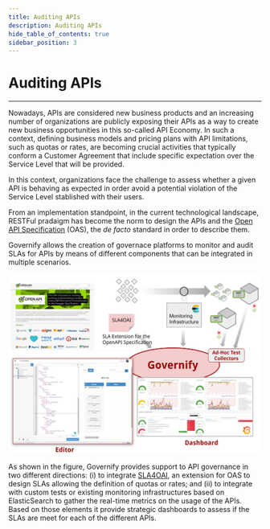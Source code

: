 ```yaml
---
title: Auditing APIs
description: Auditing APIs
hide_table_of_contents: true
sidebar_position: 3
---
```


# Auditing APIs
---

Nowadays, APIs are considered new business products and an increasing number of organizations are publicly exposing their APIs as a way to create new business opportunities in this so-called API Economy. In such a context, defining business models and pricing plans with API limitations, such as quotas or rates, are becoming crucial activities that typically conform a Customer Agreement that include specific expectation over the Service Level that will be provided. 

In this context, organizations face the challenge to assess whether a given API is behaving as expected in order avoid a potential violation of the Service Level stablished with their users. 

From an implementation standpoint, in the current technological landscape, RESTFul pradaigm has become the norm to design the APIs and the [Open API Specification](https://github.com/OAI/OpenAPI-Specification) (OAS), the _de facto_ standard in order to describe them. 

Governify allows the creation of governace platforms to monitor and audit SLAs for APIs by means of different components that can be integrated in multiple scenarios.

![Governify for Support teams Overview](/img/use-cases/gov-apis-overview.png) 

As shown in the figure, Governify provides support to API governance in two different directions: (i) to integrate [SLA4OAI](https://sla4oai.specs.governify.io/), an extension for OAS to design SLAs allowing the definition of quotas or rates; and (ii) to integrate with custom tests or existing monitoring infrastructures based on ElasticSearch to gather the real-time metrics on the usage of the APIs. Based on those elements it provide strategic dashboards to assess if the SLAs are meet for each of the different APIs. 